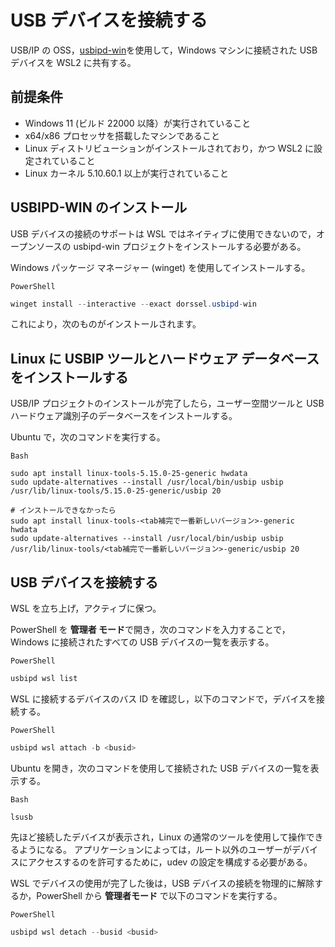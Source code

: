 # USB デバイスを接続する

USB/IP の OSS，[usbipd-win](https://github.com/dorssel/usbipd-win)を使用して，Windows マシンに接続された USB デバイスを WSL2 に共有する。

## 前提条件

- Windows 11 (ビルド 22000 以降）が実行されていること
- x64/x86 プロセッサを搭載したマシンであること
- Linux ディストリビューションがインストールされており，かつ WSL2 に設定されていること
- Linux カーネル 5.10.60.1 以上が実行されていること

## USBIPD-WIN のインストール

USB デバイスの接続のサポートは WSL ではネイティブに使用できないので，オープンソースの usbipd-win プロジェクトをインストールする必要がある。

Windows パッケージ マネージャー (winget) を使用してインストールする。

`PowerShell`

```powershell
winget install --interactive --exact dorssel.usbipd-win
```

これにより，次のものがインストールされます。

## Linux に USBIP ツールとハードウェア データベースをインストールする

USB/IP プロジェクトのインストールが完了したら，ユーザー空間ツールと USB ハードウェア識別子のデータベースをインストールする。

Ubuntu で，次のコマンドを実行する。

`Bash`

```shell
sudo apt install linux-tools-5.15.0-25-generic hwdata
sudo update-alternatives --install /usr/local/bin/usbip usbip /usr/lib/linux-tools/5.15.0-25-generic/usbip 20

# インストールできなかったら
sudo apt install linux-tools-<tab補完で一番新しいバージョン>-generic hwdata
sudo update-alternatives --install /usr/local/bin/usbip usbip /usr/lib/linux-tools/<tab補完で一番新しいバージョン>-generic/usbip 20
```

## USB デバイスを接続する

WSL を立ち上げ，アクティブに保つ。

PowerShell を **管理者 モード**で開き，次のコマンドを入力することで，Windows に接続されたすべての USB デバイスの一覧を表示する。

`PowerShell`

```powershell
usbipd wsl list
```

WSL に接続するデバイスのバス ID を確認し，以下のコマンドで，デバイスを接続する。

`PowerShell`

```powershell
usbipd wsl attach -b <busid>
```

Ubuntu を開き，次のコマンドを使用して接続された USB デバイスの一覧を表示する。

`Bash`

```shell
lsusb
```

先ほど接続したデバイスが表示され，Linux の通常のツールを使用して操作できるようになる。 アプリケーションによっては，ルート以外のユーザーがデバイスにアクセスするのを許可するために，udev の設定を構成する必要がある。

WSL でデバイスの使用が完了した後は，USB デバイスの接続を物理的に解除するか，PowerShell から **管理者モード** で以下のコマンドを実行する。

`PowerShell`

```powershell
usbipd wsl detach --busid <busid>
```
